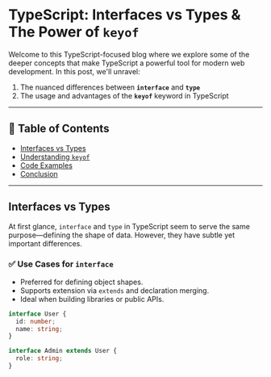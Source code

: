 # TypeScript: Interfaces vs Types & The Power of `keyof`

Welcome to this TypeScript-focused blog where we explore some of the deeper concepts that make TypeScript a powerful tool for modern web development. In this post, we'll unravel:

1. The nuanced differences between **`interface`** and **`type`**
2. The usage and advantages of the **`keyof`** keyword in TypeScript


---

## 📌 Table of Contents

- [Interfaces vs Types](#interfaces-vs-types)
- [Understanding `keyof`](#understanding-keyof)
- [Code Examples](#code-examples)
- [Conclusion](#conclusion)

---

## Interfaces vs Types

At first glance, `interface` and `type` in TypeScript seem to serve the same purpose—defining the shape of data. However, they have subtle yet important differences.

### ✅ Use Cases for `interface`

- Preferred for defining object shapes.
- Supports extension via `extends` and declaration merging.
- Ideal when building libraries or public APIs.

```ts
interface User {
  id: number;
  name: string;
}

interface Admin extends User {
  role: string;
}
```

